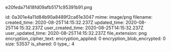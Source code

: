 e20feda71418fd09afb5171c95391b91.png

id: 0a301e4a11d84b90a8489f2ca61e3047
mime: image/png
filename: 
created_time: 2020-08-25T14:15:32.237Z
updated_time: 2020-08-25T14:15:32.237Z
user_created_time: 2020-08-25T14:15:32.237Z
user_updated_time: 2020-08-25T14:15:32.237Z
file_extension: png
encryption_cipher_text: 
encryption_applied: 0
encryption_blob_encrypted: 0
size: 53537
is_shared: 0
type_: 4